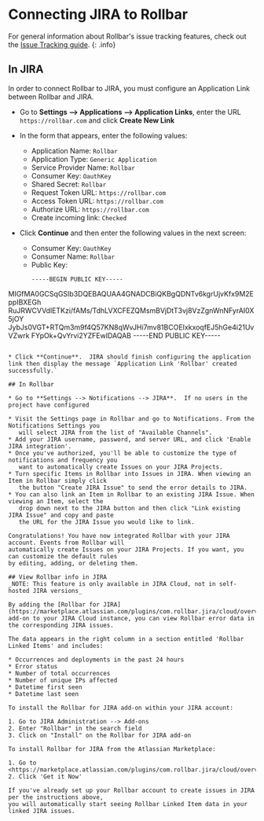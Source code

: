# Connecting JIRA to Rollbar

For general information about Rollbar's issue tracking features, check out the [Issue Tracking guide](../issue-tracking/). 
{: .info}

## In JIRA

In order to connect Rollbar to JIRA, you must configure an Application Link between Rollbar and JIRA.

* Go to **Settings --> Applications --> Application Links**, enter the URL `https://rollbar.com` and click **Create New Link**
* In the form that appears, enter the following values:
  * Application Name: `Rollbar`
  * Application Type: `Generic Application`
  * Service Provider Name: `Rollbar`
  * Consumer Key: `OauthKey`
  * Shared Secret: `Rollbar`
  * Request Token URL: `https://rollbar.com`
  * Access Token URL: `https://rollbar.com`
  * Authorize URL: `https://rollbar.com`
  * Create incoming link: `Checked`
 
* Click **Continue** and then enter the following values in the next screen:
  * Consumer Key: `OauthKey`
  * Consumer Name: `Rollbar`
  * Public Key: 
    ```
    -----BEGIN PUBLIC KEY-----
MIGfMA0GCSqGSIb3DQEBAQUAA4GNADCBiQKBgQDNTv6kgrUjvKfx9M2EppIBXEGh
RuJRWCVVdlETKzi/fAMs/TdhLVXCFEZQMsmBVjDtT3vj8VzZgnWnNFyrAI0X5jOY
JybJs0VGT+RTQm3m9f4Q57KN8qWvJHi7mv81BCOEIxkxoqfEJ5hGe4i21UvVZwrk
FYpOk+QvYrvi2YZFEwIDAQAB
-----END PUBLIC KEY-----
```

* Click **Continue**.  JIRA should finish configuring the application link then display the message `Application Link 'Rollbar' created successfully.`

## In Rollbar

* Go to **Settings --> Notifications --> JIRA**.  If no users in the project have configured 

* Visit the Settings page in Rollbar and go to Notifications. From the Notifications Settings you
   will select JIRA from the list of "Available Channels".
* Add your JIRA username, password, and server URL, and click 'Enable JIRA integration'.
* Once you've authorized, you'll be able to customize the type of notifications and frequency you
   want to automatically create Issues on your JIRA Projects.
* Turn specific Items in Rollbar into Issues in JIRA. When viewing an Item in Rollbar simply click
   the button "Create JIRA Issue" to send the error details to JIRA.
* You can also link an Item in Rollbar to an existing JIRA Issue. When viewing an Item, select the
   drop down next to the JIRA button and then click "Link existing JIRA Issue" and copy and paste
   the URL for the JIRA Issue you would like to link.

Congratulations! You have now integrated Rollbar with your JIRA account. Events from Rollbar will
automatically create Issues on your JIRA Projects. If you want, you can customize the default rules
by editing, adding, or deleting them.

## View Rollbar info in JIRA
_NOTE: This feature is only available in JIRA Cloud, not in self-hosted JIRA versions_

By adding the [Rollbar for JIRA](https://marketplace.atlassian.com/plugins/com.rollbar.jira/cloud/overview)
add-on to your JIRA Cloud instance, you can view Rollbar error data in the corresponding JIRA issues.

The data appears in the right column in a section entitled 'Rollbar Linked Items' and includes:

* Occurrences and deployments in the past 24 hours
* Error status
* Number of total occurrences
* Number of unique IPs affected
* Datetime first seen
* Datetime last seen

To install the Rollbar for JIRA add-on within your JIRA account:

1. Go to JIRA Administration --> Add-ons
2. Enter "Rollbar" in the search field
3. Click on "Install" on the Rollbar for JIRA add-on

To install Rollbar for JIRA from the Atlassian Marketplace:

1. Go to <https://marketplace.atlassian.com/plugins/com.rollbar.jira/cloud/overview>
2. Click 'Get it Now'

If you've already set up your Rollbar account to create issues in JIRA per the instructions above,
you will automatically start seeing Rollbar Linked Item data in your linked JIRA issues.
